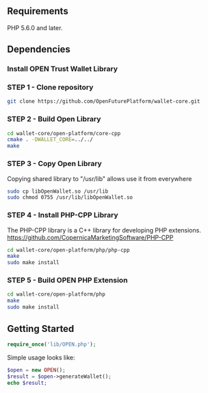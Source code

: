 ## Requirements

PHP 5.6.0 and later.

## Dependencies

### Install OPEN Trust Wallet Library

### STEP 1 - Clone repository
```bash
git clone https://github.com/OpenFuturePlatform/wallet-core.git
```

### STEP 2 - Build Open Library
```bash
cd wallet-core/open-platform/core-cpp
cmake . -DWALLET_CORE=../../
make
```

### STEP 3 - Copy Open Library
Copying shared library to "/usr/lib" allows use it from everywhere
```bash
sudo cp libOpenWallet.so /usr/lib
sudo chmod 0755 /usr/lib/libOpenWallet.so
```

### STEP 4 - Install PHP-CPP Library
The PHP-CPP library is a C++ library for developing PHP extensions.
https://github.com/CopernicaMarketingSoftware/PHP-CPP
```bash
cd wallet-core/open-platform/php/php-cpp
make
sudo make install
```

### STEP 5 - Build OPEN PHP Extension

```bash
cd wallet-core/open-platform/php
make
sudo make install	
```

## Getting Started

```php
require_once('lib/OPEN.php');
```

Simple usage looks like:

```php
$open = new OPEN();
$result = $open->generateWallet();
echo $result;
```